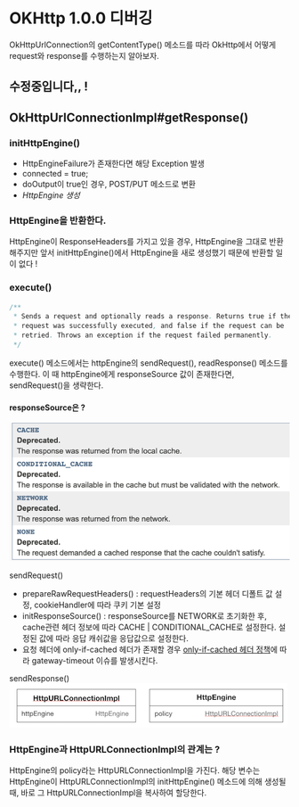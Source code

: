 
# OKHttp 1.0.0 디버깅
OkHttpUrlConnection의 getContentType() 메소드를 따라 OkHttp에서 어떻게 request와 response를 수행하는지 알아보자.

## 수정중입니다,, !

## OkHttpUrlConnectionImpl#getResponse()
### initHttpEngine()
  - HttpEngineFailure가 존재한다면 해당 Exception 발생
  - connected = true;
  - doOutput이 true인 경우, POST/PUT 메소드로 변환
  - *HttpEngine 생성*
  
### HttpEngine을 반환한다.
HttpEngine이 ResponseHeaders를 가지고 있을 경우, HttpEngine을 그대로 반환해주지만 
앞서 initHttpEngine()에서 HttpEngine을 새로 생성했기 때문에 반환할 일이 없다 !

### execute()
``` java
/**
 * Sends a request and optionally reads a response. Returns true if the
 * request was successfully executed, and false if the request can be
 * retried. Throws an exception if the request failed permanently.
 */
```
execute() 메소드에서는 httpEngine의 sendRequest(), readResponse() 메소드를 수행한다. 
이 때 httpEngine에게 responseSource 값이 존재한다면, sendRequest()을 생략한다. 

#### responseSource은 ? 
![](./image/responseSource.png)

sendRequest()
- prepareRawRequestHeaders() : 
  requestHeaders의 기본 헤더 디폴트 값 설정, cookieHandler에 따라 쿠키 기본 설정
- initResponseSource() : 
  responseSource를 NETWORK로 초기화한 후, cache관련 헤더 정보에 따라 CACHE | CONDITIONAL_CACHE로 설정한다.
  설정된 값에 따라 응답 캐쉬값을 응답값으로 설정한다. 
- 요청 헤더에 only-if-cached 헤더가 존재할 경우 [only-if-cached 헤더 정책](http://www.w3.org/Protocols/rfc2616/rfc2616-sec14.html#sec14.9.4)에 따라 
  gateway-timeout 이슈를 발생시킨다. 


sendResponse()
![](./image/httpEngineAndUrlConnectionImpl.png)
### HttpEngine과 HttpURLConnectionImpl의 관계는 ?

HttpEngine의 policy라는 HttpURLConnectionImpl을 가진다.
해당 변수는 HttpEngine이 HttpURLConnectionImpl의 initHttpEngine() 메소드에 의해 생성될 때, 바로 그 HttpURLConnectionImpl을 복사하여 할당한다.


